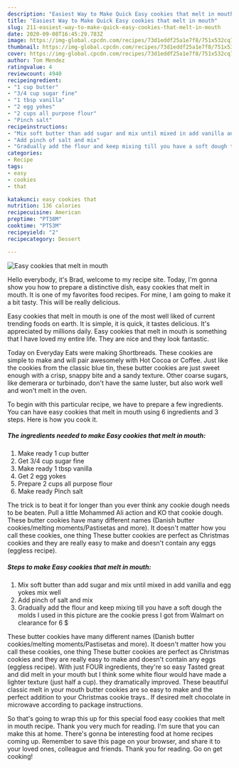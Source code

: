 ```yaml
---
description: "Easiest Way to Make Quick Easy cookies that melt in mouth"
title: "Easiest Way to Make Quick Easy cookies that melt in mouth"
slug: 211-easiest-way-to-make-quick-easy-cookies-that-melt-in-mouth
date: 2020-09-08T16:45:29.783Z
image: https://img-global.cpcdn.com/recipes/73d1eddf25a1e7f8/751x532cq70/easy-cookies-that-melt-in-mouth-recipe-main-photo.jpg
thumbnail: https://img-global.cpcdn.com/recipes/73d1eddf25a1e7f8/751x532cq70/easy-cookies-that-melt-in-mouth-recipe-main-photo.jpg
cover: https://img-global.cpcdn.com/recipes/73d1eddf25a1e7f8/751x532cq70/easy-cookies-that-melt-in-mouth-recipe-main-photo.jpg
author: Tom Mendez
ratingvalue: 4
reviewcount: 4940
recipeingredient:
- "1 cup butter"
- "3/4 cup sugar fine"
- "1 tbsp vanilla"
- "2 egg yokes"
- "2 cups all purpose flour"
- "Pinch salt"
recipeinstructions:
- "Mix soft butter than add sugar and mix until mixed in add vanilla and egg yokes mix well"
- "Add pinch of salt and mix"
- "Gradually add the flour and keep mixing till you have a soft dough the molds I used in this picture are the cookie press I got from Walmart on clearance for 6 $"
categories:
- Recipe
tags:
- easy
- cookies
- that

katakunci: easy cookies that 
nutrition: 136 calories
recipecuisine: American
preptime: "PT38M"
cooktime: "PT53M"
recipeyield: "2"
recipecategory: Dessert

---
```



![Easy cookies that melt in mouth](https://img-global.cpcdn.com/recipes/73d1eddf25a1e7f8/751x532cq70/easy-cookies-that-melt-in-mouth-recipe-main-photo.jpg)

Hello everybody, it's Brad, welcome to my recipe site. Today, I'm gonna show you how to prepare a distinctive dish, easy cookies that melt in mouth. It is one of my favorites food recipes. For mine, I am going to make it a bit tasty. This will be really delicious.

Easy cookies that melt in mouth is one of the most well liked of current trending foods on earth. It is simple, it is quick, it tastes delicious. It's appreciated by millions daily. Easy cookies that melt in mouth is something that I have loved my entire life. They are nice and they look fantastic.

Today on Everyday Eats were making Shortbreads. These cookies are simple to make and will pair awesomely with Hot Cocoa or Coffee. Just like the cookies from the classic blue tin, these butter cookies are just sweet enough with a crisp, snappy bite and a sandy texture. Other coarse sugars, like demerara or turbinado, don&#39;t have the same luster, but also work well and won&#39;t melt in the oven.


To begin with this particular recipe, we have to prepare a few ingredients. You can have easy cookies that melt in mouth using 6 ingredients and 3 steps. Here is how you cook it.

<!--inarticleads1-->

##### The ingredients needed to make Easy cookies that melt in mouth:

1. Make ready 1 cup butter
1. Get 3/4 cup sugar fine
1. Make ready 1 tbsp vanilla
1. Get 2 egg yokes
1. Prepare 2 cups all purpose flour
1. Make ready Pinch salt


The trick is to beat it for longer than you ever think any cookie dough needs to be beaten. Pull a little Mohammed Ali action and KO that cookie dough. These butter cookies have many different names (Danish butter cookies/melting moments/Pastisetas and more). It doesn&#39;t matter how you call these cookies, one thing These butter cookies are perfect as Christmas cookies and they are really easy to make and doesn&#39;t contain any eggs (eggless recipe). 

<!--inarticleads2-->

##### Steps to make Easy cookies that melt in mouth:

1. Mix soft butter than add sugar and mix until mixed in add vanilla and egg yokes mix well
1. Add pinch of salt and mix
1. Gradually add the flour and keep mixing till you have a soft dough the molds I used in this picture are the cookie press I got from Walmart on clearance for 6 $


These butter cookies have many different names (Danish butter cookies/melting moments/Pastisetas and more). It doesn&#39;t matter how you call these cookies, one thing These butter cookies are perfect as Christmas cookies and they are really easy to make and doesn&#39;t contain any eggs (eggless recipe). With just FOUR ingredients, they&#39;re so easy Tasted great and did melt in your mouth but I think some white flour would have made a lighter texture (just half a cup). they dramatically improved. These beautiful classic melt in your mouth butter cookies are so easy to make and the perfect addition to your Christmas cookie trays.. If desired melt chocolate in microwave according to package instructions. 

So that's going to wrap this up for this special food easy cookies that melt in mouth recipe. Thank you very much for reading. I'm sure that you can make this at home. There's gonna be interesting food at home recipes coming up. Remember to save this page on your browser, and share it to your loved ones, colleague and friends. Thank you for reading. Go on get cooking!
